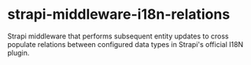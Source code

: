 # strapi-middleware-i18n-relations

Strapi middleware that performs subsequent entity updates to cross populate relations between configured data types in Strapi's official I18N plugin.
